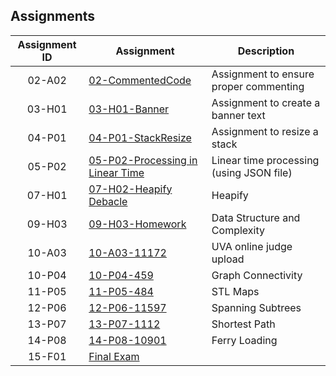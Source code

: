 ## Assignments

| Assignment ID | Assignment    | Description             | 
| :-----------: | ------------- | ----------------------- | 
|   02-A02   |  [02-CommentedCode](https://github.com/aquellaw/3013-ALG-Warner/tree/master/Assignments/02-CommentedCode)    |Assignment to ensure proper commenting|
|   03-H01  | [03-H01-Banner](https://github.com/aquellaw/3013-ALG-Warner/tree/master/Assignments/03-H01-Banner)   |Assignment to create a banner text|
|   04-P01 | [04-P01-StackResize](https://github.com/aquellaw/3013-ALG-Warner/tree/master/Assignments/04-P01-StackResize)   |Assignment to resize a stack|
|   05-P02 | [05-P02-Processing in Linear Time](https://github.com/aquellaw/3013-ALG-Warner/tree/master/Assignments/05-P02-Processing%20in%20Linear%20Time)   |Linear time processing (using JSON file)|
|   07-H01  | [07-H02-Heapify Debacle](https://github.com/aquellaw/3013-ALG-Warner/tree/master/Assignments/07-Heapify%20Debacle)   |Heapify
|   09-H03  | [09-H03-Homework](https://github.com/aquellaw/3013-ALG-Warner/tree/master/Assignments/H03)  |Data Structure and Complexity
|   10-A03  | [10-A03-11172](https://github.com/aquellaw/3013-ALG-Warner/tree/master/Assignments/11172)  |UVA online judge upload
|   10-P04  | [10-P04-459](https://github.com/aquellaw/3013-ALG-Warner/tree/master/Assignments/459)  |Graph Connectivity
|   11-P05  | [11-P05-484](https://github.com/aquellaw/3013-ALG-Warner/tree/master/Assignments/484)  |STL Maps
|   12-P06  | [12-P06-11597](https://github.com/aquellaw/3013-ALG-Warner/tree/master/Assignments/11597)  |Spanning Subtrees
|   13-P07  | [13-P07-1112](https://github.com/aquellaw/3013-ALG-Warner/tree/master/Assignments/1112)  |Shortest Path
|   14-P08  | [14-P08-10901](https://github.com/aquellaw/3013-ALG-Warner/tree/master/Assignments/Ferry%20Loading)  |Ferry Loading
|   15-F01  | [Final Exam](https://github.com/aquellaw/3013-ALG-Warner/tree/master/Assignments/Final%20Exam)  | 

